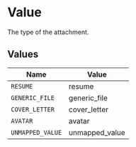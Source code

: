 # Value

The type of the attachment.


## Values

| Name             | Value            |
| ---------------- | ---------------- |
| `RESUME`         | resume           |
| `GENERIC_FILE`   | generic_file     |
| `COVER_LETTER`   | cover_letter     |
| `AVATAR`         | avatar           |
| `UNMAPPED_VALUE` | unmapped_value   |